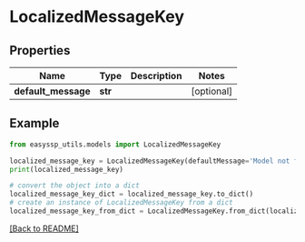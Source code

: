 # LocalizedMessageKey


## Properties

| Name                | Type    | Description | Notes      |
|---------------------|---------|-------------|------------|
| **default_message** | **str** |             | [optional] |

## Example

```python
from easyssp_utils.models import LocalizedMessageKey

localized_message_key = LocalizedMessageKey(defaultMessage='Model not found.')
print(localized_message_key)

# convert the object into a dict
localized_message_key_dict = localized_message_key.to_dict()
# create an instance of LocalizedMessageKey from a dict
localized_message_key_from_dict = LocalizedMessageKey.from_dict(localized_message_key_dict)
```
[[Back to README]](../README.md)


